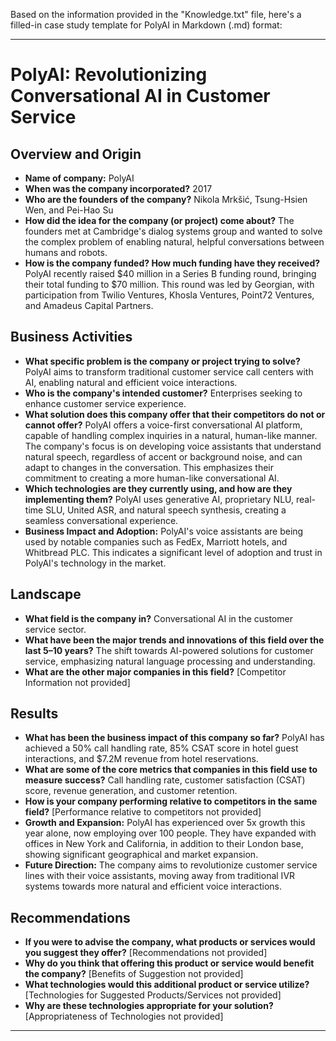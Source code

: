 Based on the information provided in the "Knowledge.txt" file, here's a filled-in case study template for PolyAI in Markdown (.md) format:

---

# PolyAI: Revolutionizing Conversational AI in Customer Service

## Overview and Origin

- **Name of company:** PolyAI
- **When was the company incorporated?** 2017
- **Who are the founders of the company?** Nikola Mrkšić, Tsung-Hsien Wen, and Pei-Hao Su
- **How did the idea for the company (or project) come about?** The founders met at Cambridge's dialog systems group and wanted to solve the complex problem of enabling natural, helpful conversations between humans and robots.
- **How is the company funded? How much funding have they received?** PolyAI recently raised $40 million in a Series B funding round, bringing their total funding to $70 million. This round was led by Georgian, with participation from Twilio Ventures, Khosla Ventures, Point72 Ventures, and Amadeus Capital Partners.

## Business Activities

- **What specific problem is the company or project trying to solve?** PolyAI aims to transform traditional customer service call centers with AI, enabling natural and efficient voice interactions.
- **Who is the company's intended customer?** Enterprises seeking to enhance customer service experience.
- **What solution does this company offer that their competitors do not or cannot offer?** PolyAI offers a voice-first conversational AI platform, capable of handling complex inquiries in a natural, human-like manner. The company's focus is on developing voice assistants that understand natural speech, regardless of accent or background noise, and can adapt to changes in the conversation. This emphasizes their commitment to creating a more human-like conversational AI.
- **Which technologies are they currently using, and how are they implementing them?** PolyAI uses generative AI, proprietary NLU, real-time SLU, United ASR, and natural speech synthesis, creating a seamless conversational experience.
- **Business Impact and Adoption:** PolyAI's voice assistants are being used by notable companies such as FedEx, Marriott hotels, and Whitbread PLC. This indicates a significant level of adoption and trust in PolyAI's technology in the market.

## Landscape

- **What field is the company in?** Conversational AI in the customer service sector.
- **What have been the major trends and innovations of this field over the last 5–10 years?** The shift towards AI-powered solutions for customer service, emphasizing natural language processing and understanding.
- **What are the other major companies in this field?** [Competitor Information not provided]

## Results

- **What has been the business impact of this company so far?** PolyAI has achieved a 50% call handling rate, 85% CSAT score in hotel guest interactions, and $7.2M revenue from hotel reservations.
- **What are some of the core metrics that companies in this field use to measure success?** Call handling rate, customer satisfaction (CSAT) score, revenue generation, and customer retention.
- **How is your company performing relative to competitors in the same field?** [Performance relative to competitors not provided]
- **Growth and Expansion:** PolyAI has experienced over 5x growth this year alone, now employing over 100 people. They have expanded with offices in New York and California, in addition to their London base, showing significant geographical and market expansion.
- **Future Direction:** The company aims to revolutionize customer service lines with their voice assistants, moving away from traditional IVR systems towards more natural and efficient voice interactions.

## Recommendations

- **If you were to advise the company, what products or services would you suggest they offer?** [Recommendations not provided]
- **Why do you think that offering this product or service would benefit the company?** [Benefits of Suggestion not provided]
- **What technologies would this additional product or service utilize?** [Technologies for Suggested Products/Services not provided]
- **Why are these technologies appropriate for your solution?** [Appropriateness of Technologies not provided]

---

